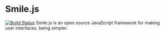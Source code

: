 # Smile.js
[![Build Status](https://travis-ci.org/AfterNetwork-smileycreations-Projects/Smile.js.svg?branch=develop)](https://travis-ci.org/AfterNetwork-smileycreations-Projects/Smile.js)
Smile.js is an open source JavaScript framework for making user interfaces, being simpler.
